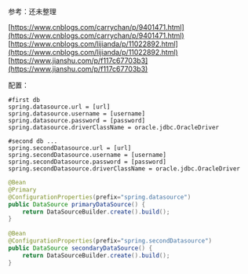 参考：还未整理

[https://www.cnblogs.com/carrychan/p/9401471.html](https://www.cnblogs.com/carrychan/p/9401471.html)
[https://www.cnblogs.com/lijianda/p/11022892.html](https://www.cnblogs.com/lijianda/p/11022892.html)
[https://www.jianshu.com/p/f117c67703b3](https://www.jianshu.com/p/f117c67703b3)

配置：
```
#first db
spring.datasource.url = [url]
spring.datasource.username = [username]
spring.datasource.password = [password]
spring.datasource.driverClassName = oracle.jdbc.OracleDriver
 
#second db ...
spring.secondDatasource.url = [url]
spring.secondDatasource.username = [username]
spring.secondDatasource.password = [password]
spring.secondDatasource.driverClassName = oracle.jdbc.OracleDriver
 ```

```java 
@Bean
@Primary
@ConfigurationProperties(prefix="spring.datasource")
public DataSource primaryDataSource() {
    return DataSourceBuilder.create().build();
}
 
@Bean
@ConfigurationProperties(prefix="spring.secondDatasource")
public DataSource secondaryDataSource() {
    return DataSourceBuilder.create().build();
}
```